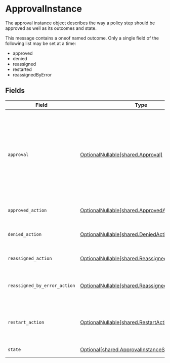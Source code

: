 # ApprovalInstance

The approval instance object describes the way a policy step should be approved as well as its outcomes and state.

This message contains a oneof named outcome. Only a single field of the following list may be set at a time:
  - approved
  - denied
  - reassigned
  - restarted
  - reassignedByError



## Fields

| Field                                                                                                                                                                                                                                    | Type                                                                                                                                                                                                                                     | Required                                                                                                                                                                                                                                 | Description                                                                                                                                                                                                                              |
| ---------------------------------------------------------------------------------------------------------------------------------------------------------------------------------------------------------------------------------------- | ---------------------------------------------------------------------------------------------------------------------------------------------------------------------------------------------------------------------------------------- | ---------------------------------------------------------------------------------------------------------------------------------------------------------------------------------------------------------------------------------------- | ---------------------------------------------------------------------------------------------------------------------------------------------------------------------------------------------------------------------------------------- |
| `approval`                                                                                                                                                                                                                               | [OptionalNullable[shared.Approval]](../../models/shared/approval.md)                                                                                                                                                                     | :heavy_minus_sign:                                                                                                                                                                                                                       | The Approval message.<br/><br/>This message contains a oneof named typ. Only a single field of the following list may be set at a time:<br/>  - users<br/>  - manager<br/>  - appOwners<br/>  - group<br/>  - self<br/>  - entitlementOwners<br/>  - expression<br/>  - webhook<br/> |
| `approved_action`                                                                                                                                                                                                                        | [OptionalNullable[shared.ApprovedAction]](../../models/shared/approvedaction.md)                                                                                                                                                         | :heavy_minus_sign:                                                                                                                                                                                                                       | The approved action indicates that the approvalinstance had an outcome of approved.                                                                                                                                                      |
| `denied_action`                                                                                                                                                                                                                          | [OptionalNullable[shared.DeniedAction]](../../models/shared/deniedaction.md)                                                                                                                                                             | :heavy_minus_sign:                                                                                                                                                                                                                       | The denied action indicates that the c1.api.policy.v1.ApprovalInstance had an outcome of denied.                                                                                                                                         |
| `reassigned_action`                                                                                                                                                                                                                      | [OptionalNullable[shared.ReassignedAction]](../../models/shared/reassignedaction.md)                                                                                                                                                     | :heavy_minus_sign:                                                                                                                                                                                                                       | The ReassignedAction object describes the outcome of a policy step that has been reassigned.                                                                                                                                             |
| `reassigned_by_error_action`                                                                                                                                                                                                             | [OptionalNullable[shared.ReassignedByErrorAction]](../../models/shared/reassignedbyerroraction.md)                                                                                                                                       | :heavy_minus_sign:                                                                                                                                                                                                                       | The ReassignedByErrorAction object describes the outcome of a policy step that has been reassigned because it had an error provisioning.                                                                                                 |
| `restart_action`                                                                                                                                                                                                                         | [OptionalNullable[shared.RestartAction]](../../models/shared/restartaction.md)                                                                                                                                                           | :heavy_minus_sign:                                                                                                                                                                                                                       | The restart action describes the outcome of policy steps for when the task was restarted. This can be applied to multiple steps since restart skips all pending next steps.                                                              |
| `state`                                                                                                                                                                                                                                  | [Optional[shared.ApprovalInstanceState]](../../models/shared/approvalinstancestate.md)                                                                                                                                                   | :heavy_minus_sign:                                                                                                                                                                                                                       | The state of the approval instance                                                                                                                                                                                                       |